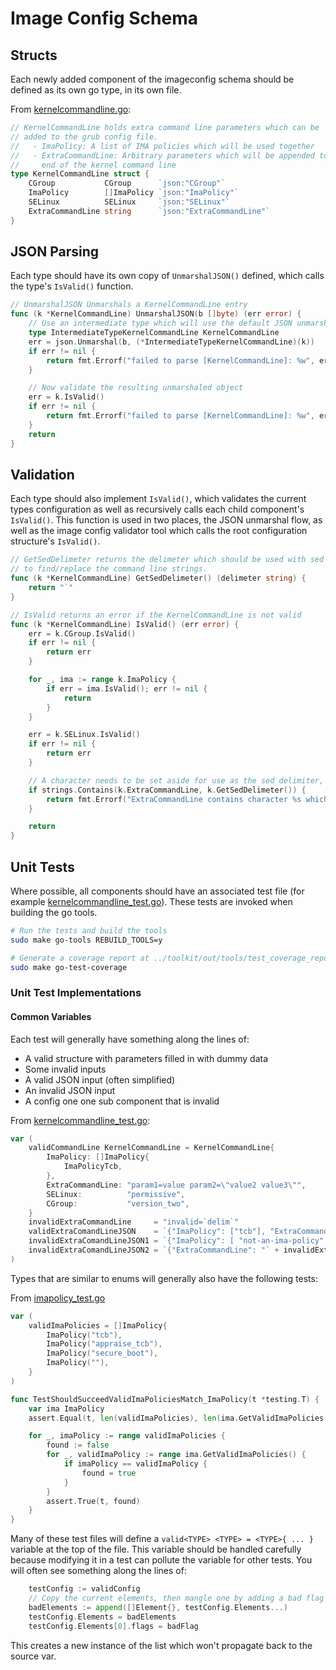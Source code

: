 # Image Config Schema

## Structs

Each newly added component of the imageconfig schema should be defined as its own go type, in its own file.

From [kernelcommandline.go](../../tools/imagegen/configuration/kernelcommandline.go):

```go
// KernelCommandLine holds extra command line parameters which can be
// added to the grub config file.
//   - ImaPolicy: A list of IMA policies which will be used together
//   - ExtraCommandLine: Arbitrary parameters which will be appended to the
//     end of the kernel command line
type KernelCommandLine struct {
    CGroup           CGroup      `json:"CGroup"`
    ImaPolicy        []ImaPolicy `json:"ImaPolicy"`
    SELinux          SELinux     `json:"SELinux"`
    ExtraCommandLine string      `json:"ExtraCommandLine"`
}
```

## JSON Parsing

Each type should have its own copy of `UnmarshalJSON()` defined, which calls the type's `IsValid()` function.

```go
// UnmarshalJSON Unmarshals a KernelCommandLine entry
func (k *KernelCommandLine) UnmarshalJSON(b []byte) (err error) {
    // Use an intermediate type which will use the default JSON unmarshal implementation
    type IntermediateTypeKernelCommandLine KernelCommandLine
    err = json.Unmarshal(b, (*IntermediateTypeKernelCommandLine)(k))
    if err != nil {
        return fmt.Errorf("failed to parse [KernelCommandLine]: %w", err)
    }

    // Now validate the resulting unmarshaled object
    err = k.IsValid()
    if err != nil {
        return fmt.Errorf("failed to parse [KernelCommandLine]: %w", err)
    }
    return
}

```

## Validation

Each type should also implement `IsValid()`, which validates the current types configuration as well as recursively calls each child component's `IsValid()`. This function is used in two places, the JSON unmarshal flow, as well as the image config validator tool which calls the root configuration structure's `IsValid()`.

```go
// GetSedDelimeter returns the delimeter which should be used with sed
// to find/replace the command line strings.
func (k *KernelCommandLine) GetSedDelimeter() (delimeter string) {
    return "`"
}

// IsValid returns an error if the KernelCommandLine is not valid
func (k *KernelCommandLine) IsValid() (err error) {
    err = k.CGroup.IsValid()
    if err != nil {
        return err
    }

    for _, ima := range k.ImaPolicy {
        if err = ima.IsValid(); err != nil {
            return
        }
    }

    err = k.SELinux.IsValid()
    if err != nil {
        return err
    }

    // A character needs to be set aside for use as the sed delimiter, make sure it isn't included in the provided string
    if strings.Contains(k.ExtraCommandLine, k.GetSedDelimeter()) {
        return fmt.Errorf("ExtraCommandLine contains character %s which is reserved for use by sed", k.GetSedDelimeter())
    }

    return
}
```

## Unit Tests

Where possible, all components should have an associated test file (for example [kernelcommandline_test.go](../../tools/imagegen/configuration/kernelcommandline_test.go)). These tests are invoked when building the go tools.

```bash
# Run the tests and build the tools
sudo make go-tools REBUILD_TOOLS=y

# Generate a coverage report at ../toolkit/out/tools/test_coverage_report.html
sudo make go-test-coverage
```

### Unit Test Implementations

#### Common Variables

Each test will generally have something along the lines of:

* A valid structure with parameters filled in with dummy data
* Some invalid inputs
* A valid JSON input (often simplified)
* An invalid JSON input
* A config one one sub component that is invalid

From [kernelcommandline_test.go](../../tools/imagegen/configuration/kernelcommandline_test.go):

```go
var (
    validCommandLine KernelCommandLine = KernelCommandLine{
        ImaPolicy: []ImaPolicy{
            ImaPolicyTcb,
        },
        ExtraCommandLine: "param1=value param2=\"value2 value3\"",
        SELinux:          "permissive",
        CGroup:           "version_two",
    }
    invalidExtraCommandLine     = "invalid=`delim`"
    validExtraComandLineJSON    = `{"ImaPolicy": ["tcb"], "ExtraCommandLine": "param1=value param2=\"value2 value3\"", "SELinux": "permissive", "CGroup": "version_two"}`
    invalidExtraComandLineJSON1 = `{"ImaPolicy": [ "not-an-ima-policy" ]}`
    invalidExtraComandLineJSON2 = `{"ExtraCommandLine": "` + invalidExtraCommandLine + `"}`
)
```

Types that are similar to enums will generally also have the following tests:

From [imapolicy_test.go](../../tools/imagegen/configuration/imapolicy_test.go)

```go
var (
    validImaPolicies = []ImaPolicy{
        ImaPolicy("tcb"),
        ImaPolicy("appraise_tcb"),
        ImaPolicy("secure_boot"),
        ImaPolicy(""),
    }
)

func TestShouldSucceedValidImaPoliciesMatch_ImaPolicy(t *testing.T) {
    var ima ImaPolicy
    assert.Equal(t, len(validImaPolicies), len(ima.GetValidImaPolicies()))

    for _, imaPolicy := range validImaPolicies {
        found := false
        for _, validImaPolicy := range ima.GetValidImaPolicies() {
            if imaPolicy == validImaPolicy {
                found = true
            }
        }
        assert.True(t, found)
    }
}
```

Many of these test files will define a `valid<TYPE> <TYPE> = <TYPE>{ ... }` variable at the top of the file. This variable should be handled carefully because modifying it in a test can pollute the variable for other tests. You will often see something along the lines of:

```go
    testConfig := validConfig
    // Copy the current elements, then mangle one by adding a bad flag
    badElements := append([]Element{}, testConfig.Elements...)
    testConfig.Elements = badElements
    testConfig.Elements[0].flags = badFlag
```

This creates a new instance of the list which won't propagate back to the source var.

